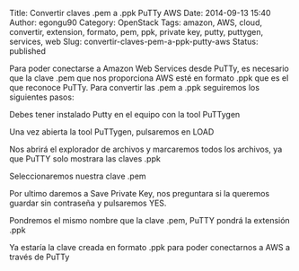 Title: Convertir claves .pem a .ppk PuTTy AWS
Date: 2014-09-13 15:40
Author: egongu90
Category: OpenStack
Tags: amazon, AWS, cloud, convertir, extension, formato, pem, ppk, private key, putty, puttygen, services, web
Slug: convertir-claves-pem-a-ppk-putty-aws
Status: published

Para poder conectarse a Amazon Web Services desde PuTTy, es necesario
que la clave .pem que nos proporciona AWS esté en formato .ppk que es el
que reconoce PuTTy. Para convertir las .pem a .ppk seguiremos los
siguientes pasos: <!--more-->

Debes tener instalado Putty en el equipo con la tool PuTTygen

Una vez abierta la tool PuTTygen, pulsaremos en LOAD

Nos abrirá el explorador de archivos y marcaremos todos los archivos, ya
que PuTTY solo mostrara las claves .ppk

Seleccionaremos nuestra clave .pem

Por ultimo daremos a Save Private Key, nos preguntara si la queremos
guardar sin contraseña y pulsaremos YES.

Pondremos el mismo nombre que la clave .pem, PuTTY pondrá la extensión
.ppk

Ya estaría la clave creada en formato .ppk para poder conectarnos a AWS
a través de PuTTy
